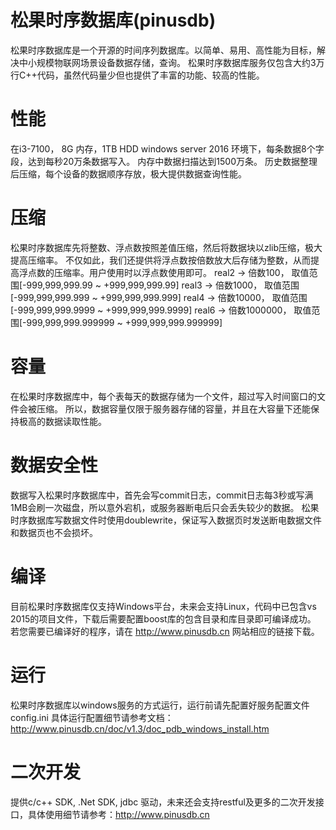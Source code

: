 # 松果时序数据库(pinusdb)
松果时序数据库是一个开源的时间序列数据库。以简单、易用、高性能为目标，解决中小规模物联网场景设备数据存储，查询。
松果时序数据库服务仅包含大约3万行C++代码，虽然代码量少但也提供了丰富的功能、较高的性能。

# 性能
在i3-7100， 8G 内存，1TB HDD windows server 2016 环境下，每条数据8个字段，达到每秒20万条数据写入。
内存中数据扫描达到1500万条。
历史数据整理后压缩，每个设备的数据顺序存放，极大提供数据查询性能。

# 压缩
松果时序数据库先将整数、浮点数按照差值压缩，然后将数据块以zlib压缩，极大提高压缩率。
不仅如此，我们还提供将浮点数按倍数放大后存储为整数，从而提高浮点数的压缩率。用户使用时以浮点数使用即可。
real2 -> 倍数100，     取值范围[-999,999,999.99     ~ +999,999,999.99] 
real3 -> 倍数1000，    取值范围[-999,999,999.999    ~ +999,999,999.999]
real4 -> 倍数10000，   取值范围[-999,999,999.9999   ~ +999,999,999.9999]
real6 -> 倍数1000000， 取值范围[-999,999,999.999999 ~ +999,999,999.999999]

# 容量
在松果时序数据库中，每个表每天的数据存储为一个文件，超过写入时间窗口的文件会被压缩。
所以，数据容量仅限于服务器存储的容量，并且在大容量下还能保持极高的数据读取性能。

# 数据安全性
数据写入松果时序数据库中，首先会写commit日志，commit日志每3秒或写满1MB会刷一次磁盘，所以意外宕机，或服务器断电后只会丢失较少的数据。
松果时序数据库写数据文件时使用doublewrite，保证写入数据页时发送断电数据文件和数据页也不会损坏。

# 编译
目前松果时序数据库仅支持Windows平台，未来会支持Linux，代码中已包含vs 2015的项目文件，下载后需要配置boost库的包含目录和库目录即可编译成功。
若您需要已编译好的程序，请在 http://www.pinusdb.cn 网站相应的链接下载。

# 运行
松果时序数据库以windows服务的方式运行，运行前请先配置好服务配置文件config.ini 具体运行配置细节请参考文档： http://www.pinusdb.cn/doc/v1.3/doc_pdb_windows_install.htm

# 二次开发
提供c/c++ SDK, .Net SDK, jdbc 驱动，未来还会支持restful及更多的二次开发接口，具体使用细节请参考：http://www.pinusdb.cn

